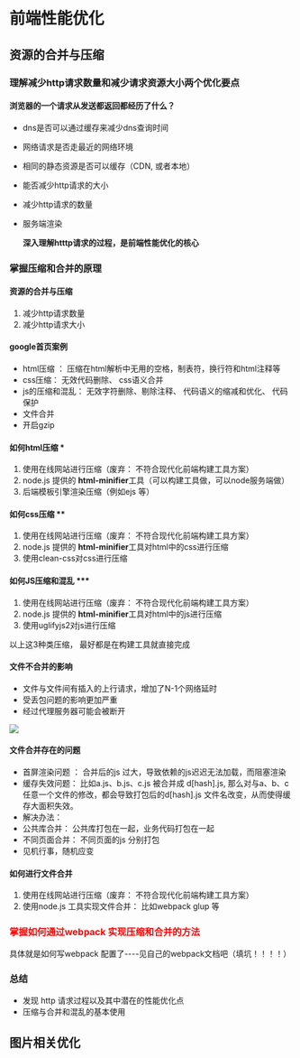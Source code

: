 # 前端性能优化



## 资源的合并与压缩

### 理解减少http请求数量和减少请求资源大小两个优化要点

#### 浏览器的一个请求从发送都返回都经历了什么？

- dns是否可以通过缓存来减少dns查询时间

- 网络请求是否走最近的网络环境

- 相同的静态资源是否可以缓存（CDN, 或者本地）

- 能否减少http请求的大小

- 减少http请求的数量

- 服务端渲染

  **深入理解htttp请求的过程，是前端性能优化的核心**



### 掌握压缩和合并的原理

#### 资源的合并与压缩

1. 减少http请求数量
2. 减少http请求大小

#### google首页案例

- html压缩 ： 压缩在html解析中无用的空格，制表符，换行符和html注释等
- css压缩： 无效代码删除、 css语义合并
- js的压缩和混乱： 无效字符删除、剔除注释、 代码语义的缩减和优化、 代码保护
- 文件合并
- 开启gzip

#### 如何html压缩 *

1. 使用在线网站进行压缩（废弃： 不符合现代化前端构建工具方案）
2. node.js 提供的 **html-minifier**工具（可以构建工具做，可以node服务端做）
3. 后端模板引擎渲染压缩（例如ejs  等）

#### 如何css压缩 **

1. 使用在线网站进行压缩（废弃： 不符合现代化前端构建工具方案）
2. node.js 提供的 **html-minifier**工具对html中的css进行压缩 
3. 使用clean-css对css进行压缩

#### 如何JS压缩和混乱 ***

1. 使用在线网站进行压缩（废弃： 不符合现代化前端构建工具方案）
2. node.js 提供的 **html-minifier**工具对html中的js进行压缩 
3. 使用uglifyjs2对js进行压缩

以上这3种类压缩， 最好都是在构建工具就直接完成



#### 文件不合并的影响

- 文件与文件间有插入的上行请求，增加了N-1个网络延时
- 受丢包问题的影响更加严重
- 经过代理服务器可能会被断开

![](C:\mycode\project\doc\images\optimization\文件合并.png)



#### 文件合并存在的问题

- 首屏渲染问题 ： 合并后的js 过大，导致依赖的js迟迟无法加载，而阻塞渲染
- 缓存失效问题： 比如a.js、b.js、c.js  被合并成 d[hash].js, 那么对与a、b、c任意一个文件的修改，都会导致打包后的d[hash].js 文件名改变，从而使得缓存大面积失效。
- 解决办法： 
- 公共库合并：  公共库打包在一起，业务代码打包在一起
- 不同页面合并：  不同页面的js 分别打包
- 见机行事，随机应变

#### 如何进行文件合并

1. 使用在线网站进行压缩（废弃： 不符合现代化前端构建工具方案）
2. 使用node.js 工具实现文件合并： 比如webpack  glup 等

### <font color='red'> 掌握如何通过webpack 实现压缩和合并的方法  </font>

具体就是如何写webpack 配置了----见自己的webpack文档吧（填坑！！！！）



### 总结

- 发现 http 请求过程以及其中潜在的性能优化点
- 压缩与合并和混乱的基本使用





## 图片相关优化





